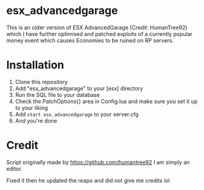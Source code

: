 # esx_advancedgarage
This is an older version of ESX AdvancedGarage (Credit: HumanTree92) which I have further optimised and patched exploits of a currently popular money event which causes Economies to be ruined on RP servers.

# Installation

1. Clone this repository
2. Add "esx_advancedgarage" to your [esx] directory
3. Run the SQL file to your database
4. Check the PatchOptions{} area in Config.lua and make sure you set it up to your liking
5. Add `start esx_advancedgarage` to your server.cfg
6. And you're done

# Credit

Script originally made by https://github.com/humantree92 I am simply an editor.

Fixed it then he updated the reapo and did not give me credits lol
